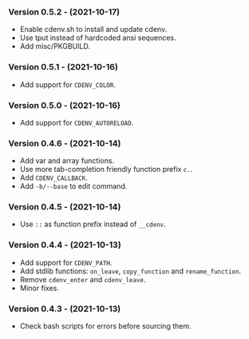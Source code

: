 ### Version 0.5.2 - (2021-10-17)

- Enable cdenv.sh to install and update cdenv.
- Use tput instead of hardcoded ansi sequences.
- Add misc/PKGBUILD.


### Version 0.5.1 - (2021-10-16)

- Add support for `CDENV_COLOR`.


### Version 0.5.0 - (2021-10-16)

- Add support for `CDENV_AUTORELOAD`.


### Version 0.4.6 - (2021-10-14)

- Add var and array functions.
- Use more tab-completion friendly function prefix `c.`.
- Add `CDENV_CALLBACK`.
- Add `-b/--base` to edit command.


### Version 0.4.5 - (2021-10-14)

- Use `::` as function prefix instead of `__cdenv`.


### Version 0.4.4 - (2021-10-13)

- Add support for `CDENV_PATH`.
- Add stdlib functions: `on_leave`, `copy_function` and `rename_function`.
- Remove `cdenv_enter` and `cdenv_leave`.
- Minor fixes.


### Version 0.4.3 - (2021-10-13)

- Check bash scripts for errors before sourcing them.

